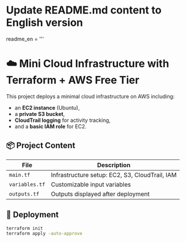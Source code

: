 # Update README.md content to English version
readme_en = '''
# ☁️ Mini Cloud Infrastructure with Terraform + AWS Free Tier

This project deploys a minimal cloud infrastructure on AWS including:
- an **EC2 instance** (Ubuntu),
- a **private S3 bucket**,
- **CloudTrail logging** for activity tracking,
- and a **basic IAM role** for EC2.

## 📦 Project Content

| File           | Description                                  |
|----------------|----------------------------------------------|
| `main.tf`      | Infrastructure setup: EC2, S3, CloudTrail, IAM |
| `variables.tf` | Customizable input variables                 |
| `outputs.tf`   | Outputs displayed after deployment           |

## 🚀 Deployment

```bash
terraform init
terraform apply -auto-approve
